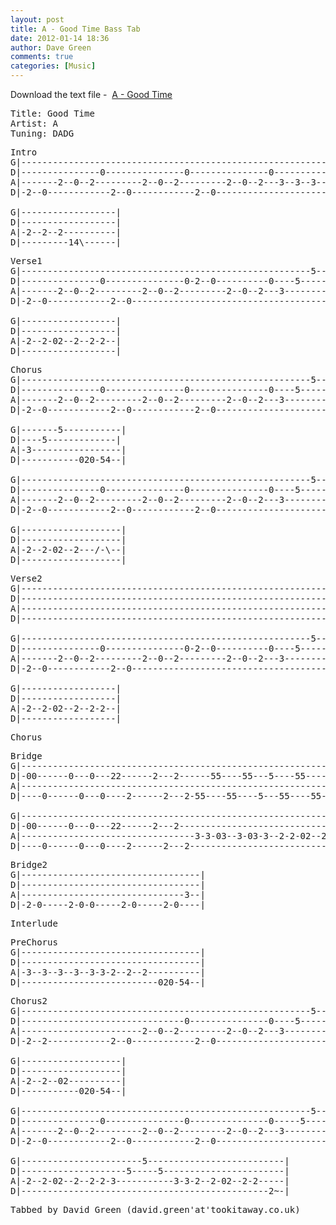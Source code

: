 ```yaml
---
layout: post
title: A - Good Time Bass Tab
date: 2012-01-14 18:36
author: Dave Green
comments: true
categories: [Music]
---
```

Download the text file -  [A - Good Time](http://tookitaway.co.uk/wp-content/uploads/2012/01/GT.txt)

<!--more-->
<pre>Title: Good Time
Artist: A
Tuning: DADG</pre>
<pre>Intro
G|------------------------------------------------------------------|
D|---------------0---------------0---------------0------------------| x2
A|-------2--0--2---------2--0--2---------2--0--2---3--3--3--3--3-3--|
D|-2--0------------2--0------------2--0-----------------------------|

G|------------------|
D|------------------|
A|-2--2--2----------|
D|---------14\------|</pre>
<pre>Verse1
G|-------------------------------------------------------5----------|
D|---------------0---------------0-2--0----------0----5-----5-------| x2
A|-------2--0--2---------2--0--2---------2--0--2---3-----------3-3--|
D|-2--0------------2--0---------------------------------------------|

G|------------------|
D|------------------|
A|-2--2-02--2--2-2--|
D|------------------|</pre>
<pre>Chorus
G|-------------------------------------------------------5----------|
D|---------------0---------------0---------------0----5-----5-------|
A|-------2--0--2---------2--0--2---------2--0--2---3-----------3-3--|
D|-2--0------------2--0------------2--0-----------------------------|

G|-------5-----------|
D|----5-------------|
A|-3-----------------|
D|-----------020-54--|

G|-------------------------------------------------------5----------|
D|---------------0---------------0---------------0----5-----5-------|
A|-------2--0--2---------2--0--2---------2--0--2---3-----------3-3--|
D|-2--0------------2--0------------2--0-----------------------------|

G|-------------------|
D|-------------------|
A|-2--2-02--2---/-\--|
D|-------------------|</pre>
<pre>Verse2
G|--------------------------------------------------------------0---|
D|------------------------------------------------------------02-2--|
A|------------------------------------------------------------------|
D|------------------------------------------------------------------|

G|-------------------------------------------------------5----------|
D|---------------0---------------0-2--0----------0----5-----5-------| x2
A|-------2--0--2---------2--0--2---------2--0--2---3-----------3-3--|
D|-2--0------------2--0---------------------------------------------|

G|------------------|
D|------------------|
A|-2--2-02--2--2-2--|
D|------------------|</pre>
<pre>Chorus</pre>
<pre>Bridge
G|---------------------------------------------------------------0--|
D|-00------0---0---22------2---2------55----55---5----55----55-02-2-|
A|------------------------------------------------------------------|
D|----0------0---0----2------2---2-55----55----5---55----55---------|

G|------------------------------------------------------------------|
D|-00------0---0---22------2---2------------------------------------|
A|---------------------------------3-3-03--3-03-3--2-2-02--2-02-2~--|
D|----0------0---0----2------2---2----------------------------------|</pre>
<pre>Bridge2
G|----------------------------------|
D|----------------------------------|
A|-------------------------------3--|
D|-2-0-----2-0-0-----2-0-----2-0----|</pre>
<pre>Interlude</pre>
<pre>PreChorus
G|----------------------------------|
D|----------------------------------|
A|-3--3--3--3--3-3-2--2--2----------|
D|--------------------------020-54--|</pre>
<pre>Chorus2
G|-------------------------------------------------------5----------|
D|-------------------------------0---------------0----5-----5-------|
A|-----------------------2--0--2---------2--0--2---3-----------3-3--|
D|-2--2------------2--0------------2--0-----------------------------|

G|-------------------|
D|-------------------|
A|-2--2--02----------|
D|-----------020-54--|

G|-------------------------------------------------------5----------|
D|---------------0---------------0---------------0-----5----5-------|
A|-------2--0--2---------2--0--2---------2--0--2---3-----------3-3--|
D|-2--0------------2--0------------2--0-----------------------------|

G|-----------------------5--------------------------|
D|--------------------5-----5-----------------------|
A|-2--2-02--2--2-2-3-----------3-3-2--2-02--2-2-----|
D|-----------------------------------------------2~-|</pre>
<pre>Tabbed by David Green (david.green'at'tookitaway.co.uk)</pre>
